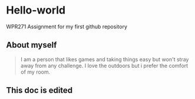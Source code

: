 # Hello-world
WPR271 Assignment for my first github repository

## About myself
> I am a person that likes games and taking things easy but won't stray away from any challenge. I love the outdoors but i prefer the comfort of my room.

## This doc is edited